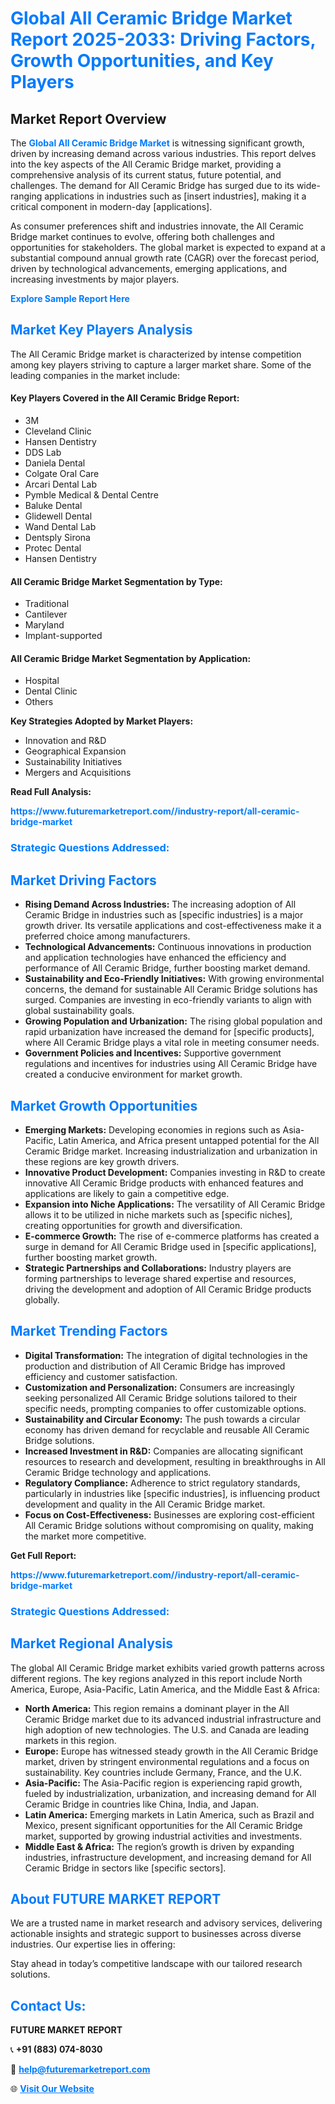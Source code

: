 <h1 style="color: #007BFF;">Global All Ceramic Bridge Market Report 2025-2033: Driving Factors, Growth Opportunities, and Key Players</h1>

<section id="overview">
<h2>Market Report Overview</h2>
<p>The <a href="https://www.futuremarketreport.com//industry-report/all-ceramic-bridge-market" style="color: #007BFF; text-decoration: none;"><strong>Global All Ceramic Bridge Market</strong></a> is witnessing significant growth, driven by increasing demand across various industries. This report delves into the key aspects of the All Ceramic Bridge market, providing a comprehensive analysis of its current status, future potential, and challenges. The demand for All Ceramic Bridge has surged due to its wide-ranging applications in industries such as [insert industries], making it a critical component in modern-day [applications].</p>
<p>As consumer preferences shift and industries innovate, the All Ceramic Bridge market continues to evolve, offering both challenges and opportunities for stakeholders. The global market is expected to expand at a substantial compound annual growth rate (CAGR) over the forecast period, driven by technological advancements, emerging applications, and increasing investments by major players.</p>
</section>

<section id="overview">
<p><a href="https://www.futuremarketreport.com//request-sample/reportId=79405" style="color: #007BFF; text-decoration: none;"><strong>Explore Sample Report Here</strong></a></p>
</section>

<section id="key-players">
<h2 style="color: #007BFF;">Market Key Players Analysis</h2>
<p>The All Ceramic Bridge market is characterized by intense competition among key players striving to capture a larger market share. Some of the leading companies in the market include:</p>
<h4>Key Players Covered in the All Ceramic Bridge Report:</h4>
<ul><li>3M</li><li>Cleveland Clinic</li><li>Hansen Dentistry</li><li>DDS Lab</li><li>Daniela Dental</li><li>Colgate Oral Care</li><li>Arcari Dental Lab</li><li>Pymble Medical &amp; Dental Centre</li><li>Baluke Dental</li><li>Glidewell Dental</li><li>Wand Dental Lab</li><li>Dentsply Sirona</li><li>Protec Dental</li><li>Hansen Dentistry</li></ul>
<h4>All Ceramic Bridge Market Segmentation by Type:</h4>
<ul><li>Traditional</li><li>Cantilever</li><li>Maryland</li><li>Implant-supported</li></ul>

<h4>All Ceramic Bridge Market Segmentation by Application:</h4>
<ul><li>Hospital</li><li>Dental Clinic</li><li>Others</li></ul>
<p><strong>Key Strategies Adopted by Market Players:</strong></p>
<ul>
<li>Innovation and R&D</li>
<li>Geographical Expansion</li>
<li>Sustainability Initiatives</li>
<li>Mergers and Acquisitions</li>
</ul>
</section>

<section>
<p><strong>Read Full Analysis: </strong></p><a href="https://www.futuremarketreport.com//industry-report/all-ceramic-bridge-market" style="color: #007BFF; text-decoration: none;"><strong>https://www.futuremarketreport.com//industry-report/all-ceramic-bridge-market</strong></a>
<h3 style="color: #007BFF;">Strategic Questions Addressed:</h3>
</section>

<section id="driving-factors">
<h2 style="color: #007BFF;">Market Driving Factors</h2>
<ul>
<li><strong>Rising Demand Across Industries:</strong> The increasing adoption of All Ceramic Bridge in industries such as [specific industries] is a major growth driver. Its versatile applications and cost-effectiveness make it a preferred choice among manufacturers.</li>
<li><strong>Technological Advancements:</strong> Continuous innovations in production and application technologies have enhanced the efficiency and performance of All Ceramic Bridge, further boosting market demand.</li>
<li><strong>Sustainability and Eco-Friendly Initiatives:</strong> With growing environmental concerns, the demand for sustainable All Ceramic Bridge solutions has surged. Companies are investing in eco-friendly variants to align with global sustainability goals.</li>
<li><strong>Growing Population and Urbanization:</strong> The rising global population and rapid urbanization have increased the demand for [specific products], where All Ceramic Bridge plays a vital role in meeting consumer needs.</li>
<li><strong>Government Policies and Incentives:</strong> Supportive government regulations and incentives for industries using All Ceramic Bridge have created a conducive environment for market growth.</li>
</ul>
</section>

<section id="growth-opportunities">
<h2 style="color: #007BFF;">Market Growth Opportunities</h2>
<ul>
<li><strong>Emerging Markets:</strong> Developing economies in regions such as Asia-Pacific, Latin America, and Africa present untapped potential for the All Ceramic Bridge market. Increasing industrialization and urbanization in these regions are key growth drivers.</li>
<li><strong>Innovative Product Development:</strong> Companies investing in R&D to create innovative All Ceramic Bridge products with enhanced features and applications are likely to gain a competitive edge.</li>
<li><strong>Expansion into Niche Applications:</strong> The versatility of All Ceramic Bridge allows it to be utilized in niche markets such as [specific niches], creating opportunities for growth and diversification.</li>
<li><strong>E-commerce Growth:</strong> The rise of e-commerce platforms has created a surge in demand for All Ceramic Bridge used in [specific applications], further boosting market growth.</li>
<li><strong>Strategic Partnerships and Collaborations:</strong> Industry players are forming partnerships to leverage shared expertise and resources, driving the development and adoption of All Ceramic Bridge products globally.</li>
</ul>
</section>

<section id="trending-factors">
<h2 style="color: #007BFF;">Market Trending Factors</h2>
<ul>
<li><strong>Digital Transformation:</strong> The integration of digital technologies in the production and distribution of All Ceramic Bridge has improved efficiency and customer satisfaction.</li>
<li><strong>Customization and Personalization:</strong> Consumers are increasingly seeking personalized All Ceramic Bridge solutions tailored to their specific needs, prompting companies to offer customizable options.</li>
<li><strong>Sustainability and Circular Economy:</strong> The push towards a circular economy has driven demand for recyclable and reusable All Ceramic Bridge solutions.</li>
<li><strong>Increased Investment in R&D:</strong> Companies are allocating significant resources to research and development, resulting in breakthroughs in All Ceramic Bridge technology and applications.</li>
<li><strong>Regulatory Compliance:</strong> Adherence to strict regulatory standards, particularly in industries like [specific industries], is influencing product development and quality in the All Ceramic Bridge market.</li>
<li><strong>Focus on Cost-Effectiveness:</strong> Businesses are exploring cost-efficient All Ceramic Bridge solutions without compromising on quality, making the market more competitive.</li>
</ul>
</section>

<section>
<p><strong>Get Full Report: </strong></p><a href="https://www.futuremarketreport.com//industry-report/all-ceramic-bridge-market" style="color: #007BFF; text-decoration: none;"><strong>https://www.futuremarketreport.com//industry-report/all-ceramic-bridge-market</strong></a>
<h3 style="color: #007BFF;">Strategic Questions Addressed:</h3>
</section>


<section id="regional-analysis">
<h2 style="color: #007BFF;">Market Regional Analysis</h2>
<p>The global All Ceramic Bridge market exhibits varied growth patterns across different regions. The key regions analyzed in this report include North America, Europe, Asia-Pacific, Latin America, and the Middle East & Africa:</p>
<ul>
<li><strong>North America:</strong> This region remains a dominant player in the All Ceramic Bridge market due to its advanced industrial infrastructure and high adoption of new technologies. The U.S. and Canada are leading markets in this region.</li>
<li><strong>Europe:</strong> Europe has witnessed steady growth in the All Ceramic Bridge market, driven by stringent environmental regulations and a focus on sustainability. Key countries include Germany, France, and the U.K.</li>
<li><strong>Asia-Pacific:</strong> The Asia-Pacific region is experiencing rapid growth, fueled by industrialization, urbanization, and increasing demand for All Ceramic Bridge in countries like China, India, and Japan.</li>
<li><strong>Latin America:</strong> Emerging markets in Latin America, such as Brazil and Mexico, present significant opportunities for the All Ceramic Bridge market, supported by growing industrial activities and investments.</li>
<li><strong>Middle East & Africa:</strong> The region’s growth is driven by expanding industries, infrastructure development, and increasing demand for All Ceramic Bridge in sectors like [specific sectors].</li>
</ul>
</section>

<footer>
<h2 style="color: #007BFF;">About FUTURE MARKET REPORT</h2>
<p>We are a trusted name in market research and advisory services, delivering actionable insights and strategic support to businesses across diverse industries. Our expertise lies in offering:</p>

<p>Stay ahead in today’s competitive landscape with our tailored research solutions.</p>

<h2 style="color: #007BFF;">Contact Us:</h2>
<p><strong>FUTURE MARKET REPORT</strong></p>
<p>📞 <strong>+91 (883) 074-8030</strong></p>
<p>📧 <strong><a href="mailto:help@futuremarketreport.com" style="color: #007BFF;">help@futuremarketreport.com</a></strong></p>
<p>🌐 <strong><a href="https://www.futuremarketreport.com/" style="color: #007BFF;">Visit Our Website</a></strong></p>
</footer>